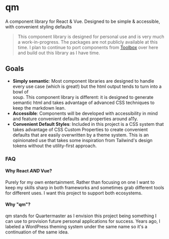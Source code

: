 # qm
A component library for React &amp; Vue. Designed to be simple & accessible, with convenient styling defaults

> This component library is designed for personal use and is very much a work-in-progress. The packages are not publicly available at this time. I plan to continue to port components from [Toolbox](https://github.com/n-grubb/toolbox) over here and build out this library as I have time.

## Goals
- **Simply semantic**: Most component libraries are designed to handle every use case (which is great!) but the html output tends to turn into a bowl of <div> soup. This component library is different: it is designed to generate semantic html and takes advantage of advanced CSS techniques to keep the markdown lean.
- **Accessible**: Components will be developed with accessibility in mind and feature convenient defaults and properties around a11y. 
- **Convenient Default Styles**: Included in this project is a CSS system that takes advantage of CSS Custom Properties to create convenient defaults that are easily overwritten by a theme system. This is an opinionated use that takes some inspiration from Tailwind's design tokens without the utility-first approach.

### FAQ

#### Why React _AND_ Vue?
Purely for my own entertainment. Rather than focusing on one I want to keep my skills sharp in both frameworks and sometimes grab different tools for different uses. I want this project to support both ecosystems.

#### Why "qm"?
qm stands for Quartermaster as I envision this project being something I can use to provision future personal applications for success. Years ago, I labeled a WordPress theming system under the same name so it's a continuation of the same idea.  
